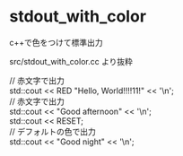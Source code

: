 # stdout_with_color
c++で色をつけて標準出力  

src/stdout_with_color.cc より抜粋  

  // 赤文字で出力  
  std::cout << RED "Hello, World!!!!11!" << '\n';  
  // 赤文字で出力  
  std::cout << "Good afternoon" << '\n';  
  std::cout << RESET;  
  // デフォルトの色で出力  
  std::cout << "Good night" << '\n';
